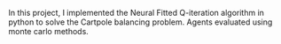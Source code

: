 In this project, I implemented the Neural Fitted Q-iteration algorithm in python to solve the Cartpole balancing problem. Agents evaluated using monte carlo methods.
